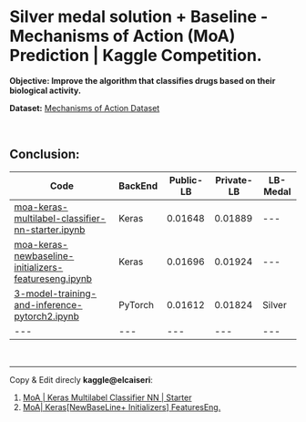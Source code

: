 # Silver medal solution + Baseline - Mechanisms of Action (MoA) Prediction | Kaggle Competition.

**Objective: Improve the algorithm that classifies drugs based on their biological activity.**

**Dataset:** [Mechanisms of Action Dataset](https://www.kaggle.com/c/lish-moa/data)

<br>

## Conclusion:

| Code | BackEnd | Public-LB | Private-LB | LB-Medal |
| --- | --- | --- | --- | --- |
| [moa-keras-multilabel-classifier-nn-starter.ipynb](moa-keras-multilabel-classifier-nn-starter.ipynb) | Keras | 0.01648 | 0.01889 | --- |
| [moa-keras-newbaseline-initializers-featureseng.ipynb](moa-keras-newbaseline-initializers-featureseng.ipynb) | Keras | 0.01696 | 0.01924 | --- |
| [3-model-training-and-inference-pytorch2.ipynb](3-model-training-and-inference-pytorch2.ipynb) | PyTorch | 0.01612 | 0.01824 | Silver |
| --- | --- | --- | --- | --- |

<br><hr>

Copy & Edit direcly **kaggle@elcaiseri**:
1. [MoA | Keras Multilabel Classifier NN | Starter](https://www.kaggle.com/code/elcaiseri/moa-keras-multilabel-classifier-nn-starter?scriptVersionId=42357742)
2. [MoA| Keras[NewBaseLine+ Initializers] FeaturesEng.](https://www.kaggle.com/code/elcaiseri/moa-keras-newbaseline-initializers-featureseng?scriptVersionId=45634468)
